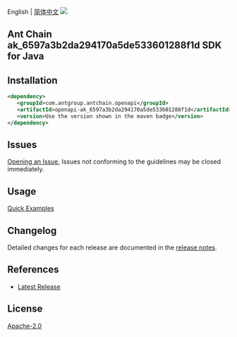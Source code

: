 English | [简体中文](README-CN.md)
![](https://aliyunsdk-pages.alicdn.com/icons/AlibabaCloud.svg)

## Ant Chain ak_6597a3b2da294170a5de533601288f1d SDK for Java

## Installation

```xml
<dependency>
   <groupId>com.antgroup.antchain.openapi</groupId>
   <artifactId>openapi-ak_6597a3b2da294170a5de533601288f1d</artifactId>
   <version>Use the version shown in the maven badge</version>
</dependency>
```

## Issues
[Opening an Issue](https://github.com/alipay/antchain-openapi-prod-sdk/issues/new), Issues not conforming to the guidelines may be closed immediately.

## Usage
[Quick Examples](https://github.com/alipay/antchain-openapi-prod-sdk/blob/master/docs/0-Examples-EN.md#quick-examples)

## Changelog
Detailed changes for each release are documented in the [release notes](./ChangeLog.txt).

## References
* [Latest Release](https://github.com/alipay/antchain-openapi-prod-sdk/)

## License
[Apache-2.0](http://www.apache.org/licenses/LICENSE-2.0)

